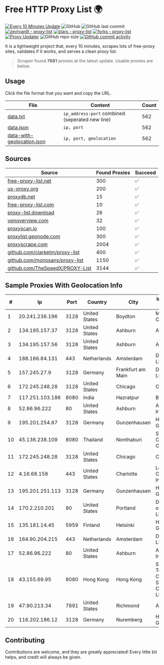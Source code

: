 
# Free HTTP Proxy List 🌍

[![Every 10 Minutes Update](https://github.com/mertguvencli/http-proxy-list/actions/workflows/main.yml/badge.svg?branch=main)](https://github.com/mertguvencli/http-proxy-list/actions/workflows/main.yml)
![GitHub](https://img.shields.io/github/license/mertguvencli/http-proxy-list)
![GitHub last commit](https://img.shields.io/github/last-commit/mertguvencli/http-proxy-list)
[![zevtyardt - proxy-list](https://img.shields.io/static/v1?label=zevtyardt&message=proxy-list&color=blue&logo=github)](https://github.com/zevtyardt/proxy-list "Go to GitHub repo")
[![stars - proxy-list](https://img.shields.io/github/stars/zevtyardt/proxy-list?style=social)](https://github.com/zevtyardt/proxy-list)
[![forks - proxy-list](https://img.shields.io/github/forks/zevtyardt/proxy-list?style=social)](https://github.com/zevtyardt/proxy-list)
[![Proxy Updater](https://github.com/zevtyardt/proxy-list/workflows/Proxy%20Updater/badge.svg)](https://github.com/zevtyardt/proxy-list/actions?query=workflow:"Proxy+Updater")
![GitHub repo size](https://img.shields.io/github/repo-size/zevtyardt/proxy-list)
[![GitHub commit activity](https://img.shields.io/github/commit-activity/m/zevtyardt/proxy-list?logo=commits)](https://github.com/zevtyardt/proxy-list/commits/main)

It is a lightweight project that, every 10 minutes, scrapes lots of free-proxy sites, validates if it works, and serves a clean proxy list.

> Scraper found **7681** proxies at the latest update. Usable proxies are below.

## Usage

Click the file format that you want and copy the URL.

|File|Content|Count|
|----|-------|-----|
|[data.txt](https://raw.githubusercontent.com/mertguvencli/http-proxy-list/main/proxy-list/data.txt)|`ip_address:port` combined (seperated new line)|562|
|[data.json](https://raw.githubusercontent.com/mertguvencli/http-proxy-list/main/proxy-list/data.json)|`ip, port`|562|
|[data-with-geolocation.json](https://raw.githubusercontent.com/mertguvencli/http-proxy-list/main/proxy-list/data-with-geolocation.json)|`ip, port, geolocation`|562|

## Sources

|Source|Found Proxies|Succeed|
|------|-------------|-------|
|[free-proxy-list.net](https://free-proxy-list.net)|300|✅|
|[us-proxy.org](https://www.us-proxy.org)|200|✅|
|[proxydb.net](http://proxydb.net)|15|✅|
|[free-proxy-list.com](https://free-proxy-list.com/?page=&port=&type%5B%5D=http&type%5B%5D=https&up_time=0&search=Search)|10|✅|
|[proxy-list.download](https://www.proxy-list.download/HTTP)|26|✅|
|[vpnoverview.com](https://vpnoverview.com/privacy/anonymous-browsing/free-proxy-servers)|32|✅|
|[proxyscan.io](https://www.proxyscan.io)|100|✅|
|[proxylist.geonode.com](https://proxylist.geonode.com/api/proxy-list?limit=300&page=1&sort_by=lastChecked&sort_type=desc&protocols=http,https)|300|✅|
|[proxyscrape.com](https://api.proxyscrape.com/v2/?request=displayproxies&protocol=http&timeout=10000&country=all&ssl=all&anonymity=all)|2004|✅|
|[github.com/clarketm/proxy-list](https://raw.githubusercontent.com/clarketm/proxy-list/master/proxy-list-raw.txt)|400|✅|
|[github.com/monosans/proxy-list](https://raw.githubusercontent.com/monosans/proxy-list/main/proxies/http.txt)|1150|✅|
|[github.com/TheSpeedX/PROXY-List](https://raw.githubusercontent.com/TheSpeedX/PROXY-List/master/http.txt)|3144|✅|


## Sample Proxies With Geolocation Info

|#|Ip|Port|Country|City|Internet Service Provider|
|-|--|----|-------|----|-------------------------|
|1|20.241.236.196|3128|United States|Boydton|Microsoft Corporation|
|2|134.195.157.37|3128|United States|Ashburn|AB E-Commerce|
|3|134.195.157.56|3128|United States|Ashburn|AB E-Commerce|
|4|188.166.84.131|443|Netherlands|Amsterdam|DigitalOcean, LLC|
|5|157.245.27.9|3128|Germany|Frankfurt am Main|DigitalOcean, LLC|
|6|172.245.248.28|3128|United States|Chicago|ColoCrossing|
|7|117.251.103.186|8080|India|Hazratpur|BSNL Internet|
|8|52.86.96.222|80|United States|Ashburn|Amazon.com, Inc.|
|9|195.201.254.87|3128|Germany|Gunzenhausen|Hetzner Online GmbH|
|10|45.136.238.109|8080|Thailand|Nonthaburi|Siamdata Communication Co., ltd.|
|11|172.245.248.28|3128|United States|Chicago|ColoCrossing|
|12|4.16.68.158|443|United States|Charlotte|Level 3 Communications, Inc.|
|13|195.201.251.113|3128|Germany|Gunzenhausen|Hetzner Online GmbH|
|14|170.2.210.201|80|United States|Portland|Daimler Trucks of North America LLC|
|15|135.181.14.45|5959|Finland|Helsinki|Hetzner Online GmbH|
|16|164.90.204.215|443|Netherlands|Amsterdam|DigitalOcean, LLC|
|17|52.86.96.222|80|United States|Ashburn|Amazon.com, Inc.|
|18|43.155.69.95|8080|Hong Kong|Hong Kong|Shenzhen Tencent Computer Systems Company Limited|
|19|47.90.213.34|7891|United States|Richmond|Alibaba.com LLC|
|20|116.202.186.12|3128|Germany|Nuremberg|Hetzner Online GmbH|



## Contributing

Contributions are welcome, and they are greatly appreciated! Every
little bit helps, and credit will always be given.

